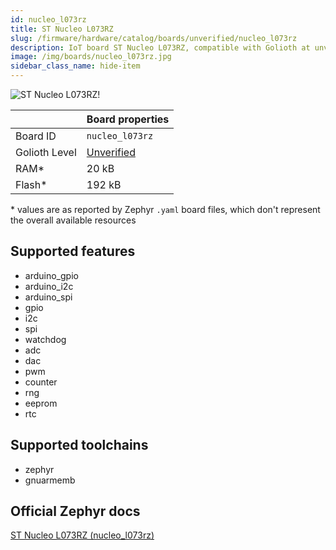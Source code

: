 ```yaml
---
id: nucleo_l073rz
title: ST Nucleo L073RZ
slug: /firmware/hardware/catalog/boards/unverified/nucleo_l073rz
description: IoT board ST Nucleo L073RZ, compatible with Golioth at unverified level.
image: /img/boards/nucleo_l073rz.jpg
sidebar_class_name: hide-item
---
```


[//]: # (This is an auto-generated file, do not edit! Changes to it will be lost upon re-generation)

![ST Nucleo L073RZ!](/img/boards/nucleo_l073rz.jpg "ST Nucleo L073RZ")

|                | Board properties     |
| -------------  | -------------------- |
| Board ID       | `nucleo_l073rz` |
| Golioth Level  | [Unverified](/firmware/hardware#unverified-boards) |
| RAM*           | 20 kB |
| Flash*         | 192 kB |

\* values are as reported by Zephyr `.yaml` board files, which don't represent the overall available resources



## Supported features

* arduino_gpio
* arduino_i2c
* arduino_spi
* gpio
* i2c
* spi
* watchdog
* adc
* dac
* pwm
* counter
* rng
* eeprom
* rtc

## Supported toolchains

* zephyr
* gnuarmemb

## Official Zephyr docs

[ST Nucleo L073RZ (nucleo_l073rz)](https://docs.zephyrproject.org/latest/boards/st/nucleo_l073rz/doc/index.html)
